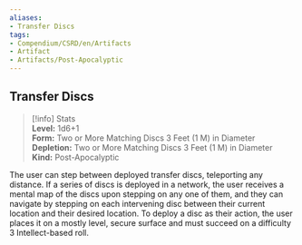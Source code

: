 ```yaml
---
aliases:
- Transfer Discs
tags:
- Compendium/CSRD/en/Artifacts
- Artifact
- Artifacts/Post-Apocalyptic
---
```


  
## Transfer Discs  
>[!info] Stats  
> **Level:** 1d6+1  
> **Form:** Two or More Matching Discs 3 Feet (1 M) in Diameter  
> **Depletion:** Two or More Matching Discs 3 Feet (1 M) in Diameter  
> **Kind:** Post-Apocalyptic
  
The user can step between deployed transfer discs, teleporting any distance. If a series of discs is deployed in a network, the user receives a mental map of the discs upon stepping on any one of them, and they can navigate by stepping on each intervening disc between their current location and their desired location. To deploy a disc as their action, the user places it on a mostly level, secure surface and must succeed on a difficulty 3 Intellect-based roll.